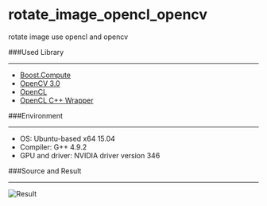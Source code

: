 # rotate_image_opencl_opencv

rotate image use opencl and opencv

###Used Library
***
* [Boost.Compute](https://github.com/boostorg/compute)
* [OpenCV 3.0](http://opencv.org/)
* [OpenCL](https://www.khronos.org/opencl/)
* [OpenCL C++ Wrapper](https://www.khronos.org/registry/cl/api/1.2/)

###Environment
***
* OS: Ubuntu-based x64 15.04
* Compiler: G++ 4.9.2
* GPU and driver: NVIDIA driver version 346

###Source and Result
***
![Result](https://raw.githubusercontent.com/swt02026/rotate_image_opencl_opencv/master/result.png)

